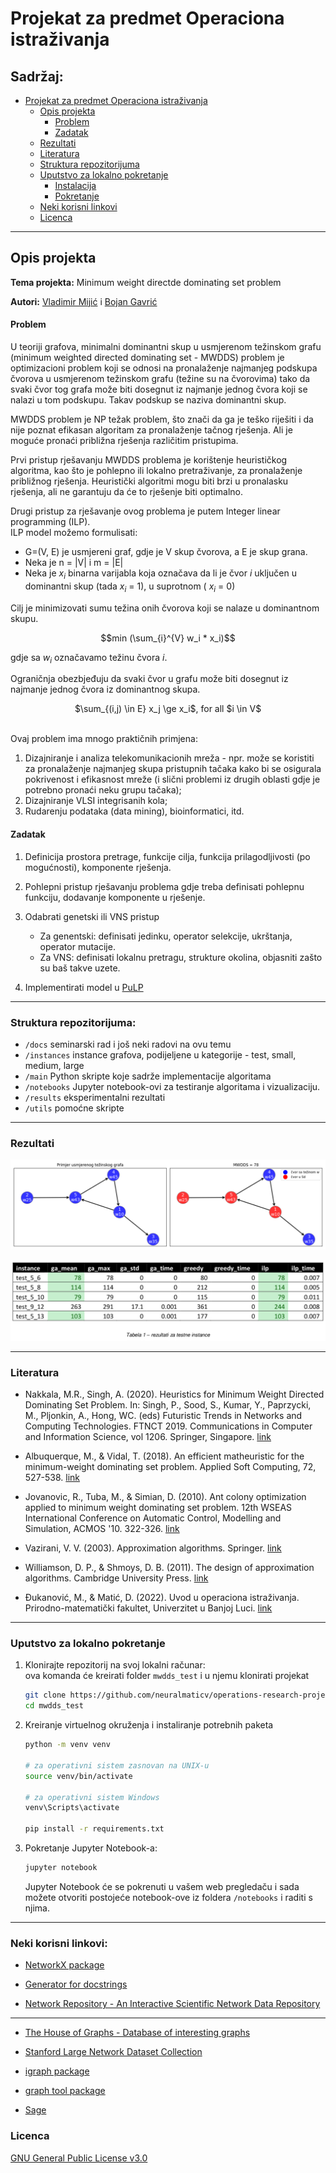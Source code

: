 # Projekat za predmet Operaciona istraživanja

## Sadržaj:
- [Projekat za predmet Operaciona istraživanja](#projekat-za-predmet-operaciona-istraživanja)
  - [Opis projekta](#opis-projekta)
    - [Problem](#problem)
    - [Zadatak](#zadatak)
  - [Rezultati](#rezultati)
  - [Literatura](#literatura)
  - [Struktura repozitorijuma](#struktura-repozitorijuma)
  - [Uputstvo za lokalno pokretanje](#uputstvo-za-lokalno-pokretanje)  
    - [Instalacija](#instalacija)  
    - [Pokretanje](#pokretanje)
  - [Neki korisni linkovi](#neki-korisni-linkovi)
  - [Licenca](#licenca)  
---

## Opis projekta
**Tema projekta:** Minimum weight directde dominating set problem

**Autori:** [Vladimir Mijić](https://github.com/neuralmaticv) i [Bojan Gavrić](https://github.com/BokaG)
#### Problem
U teoriji grafova, minimalni dominantni skup u usmjerenom težinskom grafu (minimum weighted directed dominating set - MWDDS) problem je optimizacioni problem koji se odnosi na
pronalaženje najmanjeg podskupa čvorova u usmjerenom težinskom grafu (težine su na čvorovima) tako da svaki čvor 
tog grafa može biti dosegnut iz najmanje jednog čvora koji se nalazi u tom podskupu. Takav podskup se naziva dominantni skup.   
 
MWDDS problem je NP težak problem, što znači da ga je teško riješiti i da nije poznat efikasan algoritam za pronalaženje tačnog rješenja. Ali je moguće pronaći približna rješenja različitim pristupima.

Prvi pristup rješavanju MWDDS problema je korištenje heurističkog algoritma, kao što je pohlepno ili lokalno pretraživanje,
za pronalaženje približnog rješenja. Heuristički algoritmi mogu biti brzi u pronalasku rješenja, ali ne garantuju da će 
to rješenje biti optimalno.  

Drugi pristup za rješavanje ovog problema je putem Integer linear programming (ILP).  
ILP model možemo formulisati:  
* G=(V, E) je usmjereni graf, gdje je V skup čvorova, a E je skup grana.
* Neka je n = |V| i m = |E|
* Neka je $x_i$ binarna varijabla koja označava da li je čvor *i* uključen u dominantni skup (tada $x_i$ = 1), u suprotnom ( $x_i$ = 0)  

Cilj je minimizovati sumu težina onih čvorova koji se nalaze u dominantnom skupu.  
  
$$min (\sum_{i}^{V} w_i * x_i)$$


gdje sa $w_i$ označavamo težinu čvora *i*.  

Ograničnja obezbjeđuju da svaki čvor u grafu može biti dosegnut iz najmanje jednog čvora iz dominantnog skupa.  


<p align="center">
$\sum_{(i,j) \in E} x_j \ge x_i$, for all $i \in V$
</p>
  
<br>
Ovaj problem ima mnogo praktičnih primjena:  

1. Dizajniranje i analiza telekomunikacionih mreža - npr. može se koristiti za pronalaženje najmanjeg skupa pristupnih tačaka kako bi se osigurala pokrivenost i efikasnost mreže (i slični problemi iz drugih oblasti gdje je potrebno pronaći neku grupu tačaka);
2. Dizajniranje VLSI integrisanih kola;
3. Rudarenju podataka (data mining), bioinformatici, itd. 


#### Zadatak
1) Definicija prostora pretrage, funkcije cilja, funkcija prilagodljivosti (po mogućnosti), komponente rješenja.
2) Pohlepni pristup rješavanju problema gdje treba definisati  pohlepnu funkciju, dodavanje komponente u rješenje.
3) Odabrati genetski ili VNS pristup
     - Za genentski: definisati jedinku, operator selekcije, ukrštanja, operator mutacije.
     - Za VNS: definisati lokalnu pretragu, strukture okolina, objasniti zašto su baš takve uzete.

4) Implementirati model u [PuLP](https://coin-or.github.io/pulp/)

---

### Struktura repozitorijuma:
- `/docs` 	seminarski rad i još neki radovi na ovu temu
- `/instances` 	instance grafova, podijeljene u kategorije - test, small, medium, large
- `/main`	Python skripte koje sadrže implementacije algoritama
- `/notebooks` 	Jupyter notebook-ovi za testiranje algoritama i vizualizaciju.
- `/results` 	eksperimentalni rezultati
- `/utils`  pomoćne skripte
---

### Rezultati
![Primjer minimalnog dominantnog skupa u usmjerenom težinskom grafu](https://github.com/neuralmaticv/operations-research-project_mwdds/blob/main/instances/images/instance_05_06_graph_bhs.png)

![Rezultati za testne instance](https://github.com/neuralmaticv/operations-research-project_mwdds/blob/main/results/images/test_results_overview.png)

---

### Literatura

* Nakkala, M.R., Singh, A. (2020). Heuristics for Minimum Weight Directed Dominating Set Problem. In: Singh, P., Sood, S., Kumar, Y., Paprzycki, M., Pljonkin, A., Hong, WC. (eds) Futuristic Trends in Networks and Computing Technologies. FTNCT 2019. Communications in Computer and Information Science, vol 1206. Springer, Singapore. [link](https://doi.org/10.1007/978-981-15-4451-4_39)

* Albuquerque, M., & Vidal, T. (2018). An efficient matheuristic for the minimum-weight dominating set problem. Applied Soft Computing, 72, 527-538. [link](https://doi.org/10.1016/j.asoc.2018.06.052)

* Jovanovic, R., Tuba, M., & Simian, D. (2010). Ant colony optimization applied to minimum weight dominating set problem. 12th WSEAS International Conference on Automatic Control, Modelling and Simulation, ACMOS '10. 322-326. [link](https://www.researchgate.net/publication/262354402_Ant_colony_optimization_applied_to_minimum_weight_dominating_set_problem)

* Vazirani, V. V. (2003). Approximation algorithms. Springer. [link](https://link.springer.com/book/10.1007/978-3-662-04565-7)

* Williamson, D. P., & Shmoys, D. B. (2011). The design of approximation algorithms. Cambridge University Press. [link](https://www.designofapproxalgs.com/index.php)

* Đukanović, M., & Matić, D. (2022). Uvod u operaciona istraživanja. Prirodno-matematički fakultet, Univerzitet u Banjoj Luci. [link](https://drive.google.com/file/d/18arqs1f0SVbmAzVdUGGJfMxRIP306byn/view)

---

### Uputstvo za lokalno pokretanje
1. Klonirajte repozitorij na svoj lokalni računar:  
   ova komanda će kreirati folder `mwdds_test` i u njemu klonirati projekat
   ```bash
   git clone https://github.com/neuralmaticv/operations-research-project_mwdds.git mwdds_test
   cd mwdds_test
   ```
3. Kreiranje virtuelnog okruženja i instaliranje potrebnih paketa
   ```bash
   python -m venv venv

   # za operativni sistem zasnovan na UNIX-u
   source venv/bin/activate

   # za operativni sistem Windows
   venv\Scripts\activate

   pip install -r requirements.txt
   ```
4. Pokretanje Jupyter Notebook-a:
   ```bash
   jupyter notebook
   ```
   Jupyter Notebook će se pokrenuti u vašem web pregledaču i sada možete otvoriti postojeće notebook-ove iz foldera `/notebooks` i raditi s njima.

   
---

### Neki korisni linkovi:

* [NetworkX package](https://networkx.org/documentation/stable/index.html)

* [Generator for docstrings](https://github.com/airtai/docstring-gen)

* [Network Repository - An Interactive Scientific Network Data Repository](https://networkrepository.com/)

---

* [The House of Graphs - Database of interesting graphs](https://houseofgraphs.org/)

* [Stanford Large Network Dataset Collection](https://snap.stanford.edu/data/)

* [igraph package](https://igraph.readthedocs.io/en/0.10.2/index.html)

* [graph tool package](https://graph-tool.skewed.de/)

* [Sage](https://doc.sagemath.org/html/en/reference/index.html)


### Licenca
[GNU General Public License v3.0](https://github.com/neuralmaticv/operations-research-project_mwdds/blob/main/LICENSE)
